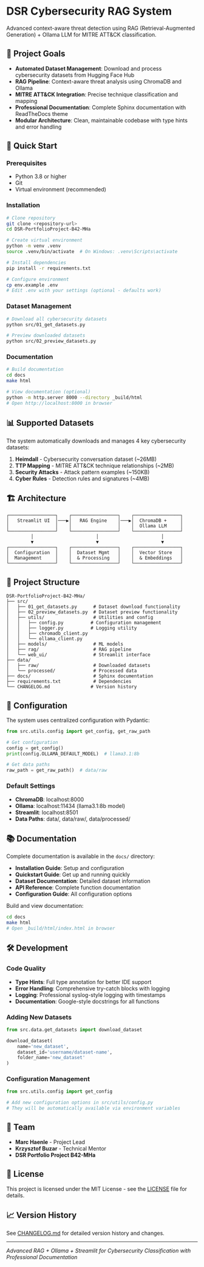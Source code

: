 # DSR Cybersecurity RAG System

Advanced context-aware threat detection using RAG (Retrieval-Augmented Generation) + Ollama LLM for MITRE ATT&CK classification.

## 🎯 Project Goals

- **Automated Dataset Management**: Download and process cybersecurity datasets from Hugging Face Hub
- **RAG Pipeline**: Context-aware threat analysis using ChromaDB and Ollama
- **MITRE ATT&CK Integration**: Precise technique classification and mapping
- **Professional Documentation**: Complete Sphinx documentation with ReadTheDocs theme
- **Modular Architecture**: Clean, maintainable codebase with type hints and error handling

## 🚀 Quick Start

### Prerequisites
- Python 3.8 or higher
- Git
- Virtual environment (recommended)

### Installation

```bash
# Clone repository
git clone <repository-url>
cd DSR-PortfolioProject-B42-MHa

# Create virtual environment
python -m venv .venv
source .venv/bin/activate  # On Windows: .venv\Scripts\activate

# Install dependencies
pip install -r requirements.txt

# Configure environment
cp env.example .env
# Edit .env with your settings (optional - defaults work)
```

### Dataset Management

```bash
# Download all cybersecurity datasets
python src/01_get_datasets.py

# Preview downloaded datasets
python src/02_preview_datasets.py
```

### Documentation

```bash
# Build documentation
cd docs
make html

# View documentation (optional)
python -m http.server 8000 --directory _build/html
# Open http://localhost:8000 in browser
```

## 📊 Supported Datasets

The system automatically downloads and manages 4 key cybersecurity datasets:

1. **Heimdall** - Cybersecurity conversation dataset (~26MB)
2. **TTP Mapping** - MITRE ATT&CK technique relationships (~2MB)
3. **Security Attacks** - Attack pattern examples (~150KB)
4. **Cyber Rules** - Detection rules and signatures (~4MB)

## 🏗️ Architecture

```
┌─────────────────┐    ┌─────────────────┐    ┌─────────────────┐
│   Streamlit UI  │───▶│   RAG Engine    │───▶│  ChromaDB +     │
│                 │    │                 │    │  Ollama LLM     │
└─────────────────┘    └─────────────────┘    └─────────────────┘
         │                       │                       │
         ▼                       ▼                       ▼
┌─────────────────┐    ┌─────────────────┐    ┌─────────────────┐
│  Configuration  │    │  Dataset Mgmt   │    │  Vector Store   │
│  Management     │    │  & Processing   │    │  & Embeddings   │
└─────────────────┘    └─────────────────┘    └─────────────────┘
```

## 📁 Project Structure

```
DSR-PortfolioProject-B42-MHa/
├── src/
│   ├── 01_get_datasets.py      # Dataset download functionality
│   ├── 02_preview_datasets.py  # Dataset preview functionality
│   ├── utils/                  # Utilities and config
│   │   ├── config.py          # Configuration management
│   │   ├── logger.py          # Logging utility
│   │   ├── chromadb_client.py
│   │   └── ollama_client.py
│   ├── models/                 # ML models
│   ├── rag/                    # RAG pipeline
│   └── web_ui/                 # Streamlit interface
├── data/
│   ├── raw/                    # Downloaded datasets
│   └── processed/              # Processed data
├── docs/                       # Sphinx documentation
├── requirements.txt            # Dependencies
└── CHANGELOG.md               # Version history
```

## 🔧 Configuration

The system uses centralized configuration with Pydantic:

```python
from src.utils.config import get_config, get_raw_path

# Get configuration
config = get_config()
print(config.OLLAMA_DEFAULT_MODEL)  # llama3.1:8b

# Get data paths
raw_path = get_raw_path()  # data/raw
```

### Default Settings
- **ChromaDB**: localhost:8000
- **Ollama**: localhost:11434 (llama3.1:8b model)
- **Streamlit**: localhost:8501
- **Data Paths**: data/, data/raw/, data/processed/

## 📚 Documentation

Complete documentation is available in the `docs/` directory:

- **Installation Guide**: Setup and configuration
- **Quickstart Guide**: Get up and running quickly
- **Dataset Documentation**: Detailed dataset information
- **API Reference**: Complete function documentation
- **Configuration Guide**: All configuration options

Build and view documentation:
```bash
cd docs
make html
# Open _build/html/index.html in browser
```

## 🛠️ Development

### Code Quality
- **Type Hints**: Full type annotation for better IDE support
- **Error Handling**: Comprehensive try-catch blocks with logging
- **Logging**: Professional syslog-style logging with timestamps
- **Documentation**: Google-style docstrings for all functions

### Adding New Datasets
```python
from src.data.get_datasets import download_dataset

download_dataset(
    name='new_dataset',
    dataset_id='username/dataset-name',
    folder_name='new_dataset'
)
```

### Configuration Management
```python
from src.utils.config import get_config

# Add new configuration options in src/utils/config.py
# They will be automatically available via environment variables
```

## 🤝 Team

- **Marc Haenle** - Project Lead
- **Krzysztof Buzar** - Technical Mentor
- **DSR Portfolio Project B42-MHa**

## 📄 License

This project is licensed under the MIT License - see the [LICENSE](LICENSE) file for details.

## 📈 Version History

See [CHANGELOG.md](CHANGELOG.md) for detailed version history and changes.

---

*Advanced RAG + Ollama + Streamlit for Cybersecurity Classification with Professional Documentation*
